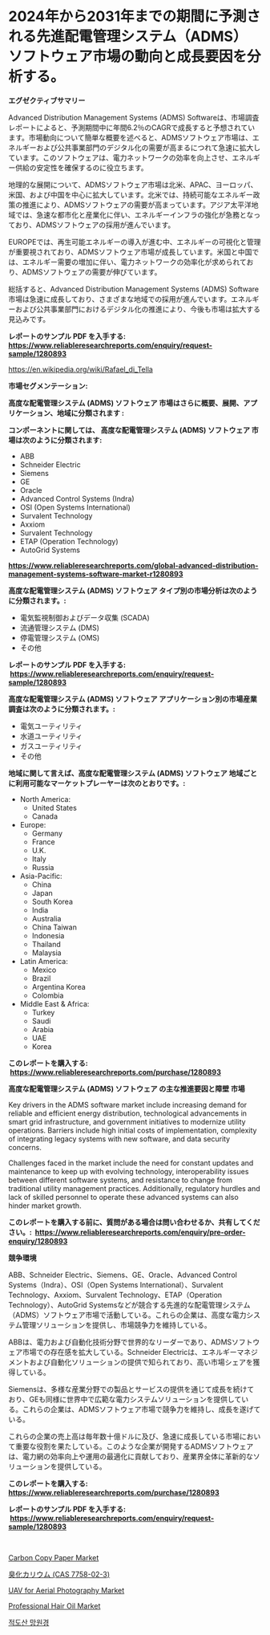 <p><h1>2024年から2031年までの期間に予測される先進配電管理システム（ADMS）ソフトウェア市場の動向と成長要因を分析する。</h1></p><p><strong>エグゼクティブサマリー</strong></p>
<p><p>Advanced Distribution Management Systems (ADMS) Softwareは、市場調査レポートによると、予測期間中に年間6.2％のCAGRで成長すると予想されています。市場動向について簡単な概要を述べると、ADMSソフトウェア市場は、エネルギーおよび公共事業部門のデジタル化の需要が高まるにつれて急速に拡大しています。このソフトウェアは、電力ネットワークの効率を向上させ、エネルギー供給の安定性を確保するのに役立ちます。</p><p>地理的な展開について、ADMSソフトウェア市場は北米、APAC、ヨーロッパ、米国、および中国を中心に拡大しています。北米では、持続可能なエネルギー政策の推進により、ADMSソフトウェアの需要が高まっています。アジア太平洋地域では、急速な都市化と産業化に伴い、エネルギーインフラの強化が急務となっており、ADMSソフトウェアの採用が進んでいます。</p><p>EUROPEでは、再生可能エネルギーの導入が進む中、エネルギーの可視化と管理が重要視されており、ADMSソフトウェア市場が成長しています。米国と中国では、エネルギー需要の増加に伴い、電力ネットワークの効率化が求められており、ADMSソフトウェアの需要が伸びています。</p><p>総括すると、Advanced Distribution Management Systems (ADMS) Software市場は急速に成長しており、さまざまな地域での採用が進んでいます。エネルギーおよび公共事業部門におけるデジタル化の推進により、今後も市場は拡大する見込みです。</p></p>
<p><strong>レポートのサンプル PDF を入手する: <a href="https://www.reliableresearchreports.com/enquiry/request-sample/1280893">https://www.reliableresearchreports.com/enquiry/request-sample/1280893</a></strong></p>
<p><a href="https://en.wikipedia.org/wiki/Rafael_di_Tella">https://en.wikipedia.org/wiki/Rafael_di_Tella</a></p>
<p><strong>市場セグメンテーション:</strong></p>
<p><strong> 高度な配電管理システム (ADMS) ソフトウェア 市場はさらに概要、展開、アプリケーション、地域に分類されます :</strong></p>
<p><strong>コンポーネントに関しては、 高度な配電管理システム (ADMS) ソフトウェア 市場は次のように分類されます: &nbsp;</strong></p>
<p><ul><li>ABB</li><li>Schneider Electric</li><li>Siemens</li><li>GE</li><li>Oracle</li><li>Advanced Control Systems (Indra)</li><li>OSI (Open Systems International)</li><li>Survalent Technology</li><li>Axxiom</li><li>Survalent Technology</li><li>ETAP (Operation Technology)</li><li>AutoGrid Systems</li></ul></p>
<p><strong><a href="https://www.reliableresearchreports.com/global-advanced-distribution-management-systems-software-market-r1280893">https://www.reliableresearchreports.com/global-advanced-distribution-management-systems-software-market-r1280893</a></strong></p>
<p><strong> 高度な配電管理システム (ADMS) ソフトウェア タイプ別の市場分析は次のように分類されます。:</strong></p>
<p><ul><li>電気監視制御およびデータ収集 (SCADA)</li><li>流通管理システム (DMS)</li><li>停電管理システム (OMS)</li><li>その他</li></ul></p>
<p><strong>レポートのサンプル PDF を入手する: &nbsp;<a href="https://www.reliableresearchreports.com/enquiry/request-sample/1280893">https://www.reliableresearchreports.com/enquiry/request-sample/1280893</a></strong></p>
<p><strong> 高度な配電管理システム (ADMS) ソフトウェア アプリケーション別の市場産業調査は次のように分類されます。:</strong></p>
<p><ul><li>電気ユーティリティ</li><li>水道ユーティリティ</li><li>ガスユーティリティ</li><li>その他</li></ul></p>
<p><strong>地域に関して言えば、高度な配電管理システム (ADMS) ソフトウェア 地域ごとに利用可能なマーケットプレーヤーは次のとおりです。:</strong></p>
<p><ul>
    <li>
        North America:
        <ul>
            <li>United States</li>
            <li>Canada</li>
        </ul>
    </li>
    <li>
        Europe:
        <ul>
            <li>Germany</li>
            <li>France</li>
            <li>U.K.</li>
            <li>Italy</li>
            <li>Russia</li>
        </ul>
    </li>
    <li>
        Asia-Pacific:
        <ul>
            <li>China</li>
            <li>Japan</li>
            <li>South Korea</li>
            <li>India</li>
            <li>Australia</li>
            <li>China Taiwan</li>
            <li>Indonesia</li>
            <li>Thailand</li>
            <li>Malaysia</li>
        </ul>
    </li>
    <li>
        Latin America:
        <ul>
            <li>Mexico</li>
            <li>Brazil</li>
            <li>Argentina Korea</li>
            <li>Colombia</li>
        </ul>
    </li>
    <li>
        Middle East & Africa:
        <ul>
            <li>Turkey</li>
            <li>Saudi</li>
            <li>Arabia</li>
            <li>UAE</li>
            <li>Korea</li>
        </ul>
    </li>
    </ul></p>
<p><strong>このレポートを購入する: &nbsp;<a href="https://www.reliableresearchreports.com/purchase/1280893">https://www.reliableresearchreports.com/purchase/1280893</a></strong></p>
<p><strong>高度な配電管理システム (ADMS) ソフトウェア の主な推進要因と障壁 市場</strong></p>
<p><p>Key drivers in the ADMS software market include increasing demand for reliable and efficient energy distribution, technological advancements in smart grid infrastructure, and government initiatives to modernize utility operations. Barriers include high initial costs of implementation, complexity of integrating legacy systems with new software, and data security concerns.</p><p>Challenges faced in the market include the need for constant updates and maintenance to keep up with evolving technology, interoperability issues between different software systems, and resistance to change from traditional utility management practices. Additionally, regulatory hurdles and lack of skilled personnel to operate these advanced systems can also hinder market growth.</p></p>
<p><strong>このレポートを購入する前に、質問がある場合は問い合わせるか、共有してください。:&nbsp; <a href="https://www.reliableresearchreports.com/enquiry/pre-order-enquiry/1280893">https://www.reliableresearchreports.com/enquiry/pre-order-enquiry/1280893</a></strong></p>
<p><strong>競争環境</strong></p>
<p><p>ABB、Schneider Electric、Siemens、GE、Oracle、Advanced Control Systems（Indra）、OSI（Open Systems International）、Survalent Technology、Axxiom、Survalent Technology、ETAP（Operation Technology）、AutoGrid Systemsなどが競合する先進的な配電管理システム（ADMS）ソフトウェア市場で活動している。これらの企業は、高度な電力システム管理ソリューションを提供し、市場競争力を維持している。</p><p>ABBは、電力および自動化技術分野で世界的なリーダーであり、ADMSソフトウェア市場での存在感を拡大している。Schneider Electricは、エネルギーマネジメントおよび自動化ソリューションの提供で知られており、高い市場シェアを獲得している。</p><p>Siemensは、多様な産業分野での製品とサービスの提供を通じて成長を続けており、GEも同様に世界中で広範な電力システムソリューションを提供している。これらの企業は、ADMSソフトウェア市場で競争力を維持し、成長を遂げている。</p><p>これらの企業の売上高は毎年数十億ドルに及び、急速に成長している市場において重要な役割を果たしている。このような企業が開発するADMSソフトウェアは、電力網の効率向上や運用の最適化に貢献しており、産業界全体に革新的なソリューションを提供している。</p></p>
<p><strong>このレポートを購入する: &nbsp; <a href="https://www.reliableresearchreports.com/purchase/1280893">https://www.reliableresearchreports.com/purchase/1280893</a></strong></p>
<p><strong>レポートのサンプル PDF を入手する: &nbsp;<a href="https://www.reliableresearchreports.com/enquiry/request-sample/1280893">https://www.reliableresearchreports.com/enquiry/request-sample/1280893</a></strong><strong></strong></p>
<p>&nbsp;</p>
<p><p><a href="https://github.com/MaraKoelpin2023/Market-Research-Report-List-1/blob/main/carbon-copy-paper-market.md">Carbon Copy Paper Market</a></p><p><a href="https://github.com/RudyBoyer2017/Market-Research-Report-List-1/blob/main/9398800146158.md">臭化カリウム (CAS 7758-02-3)</a></p><p><a href="https://issuu.com/reportprime-2/docs/uav-for-aerial-photography-market-size-2030.pptx">UAV for Aerial Photography Market</a></p><p><a href="https://github.com/goodweq44/Market-Research-Report-List-1/blob/main/professional-hair-oil-market.md">Professional Hair Oil Market</a></p><p><a href="https://github.com/novabrown3/Market-Research-Report-List-1/blob/main/4253771154814.md">적도산 망원경</a></p></p>